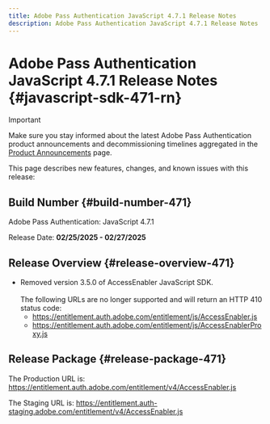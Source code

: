 ```yaml
---
title: Adobe Pass Authentication JavaScript 4.7.1 Release Notes
description: Adobe Pass Authentication JavaScript 4.7.1 Release Notes
---
```

# Adobe Pass Authentication JavaScript 4.7.1 Release Notes {#javascript-sdk-471-rn}

>[!IMPORTANT]
>
> Make sure you stay informed about the latest Adobe Pass Authentication product announcements and decommissioning timelines aggregated in the [Product Announcements](/help/authentication/product-announcements.md) page.

This page describes new features, changes, and known issues with this release:

## Build Number {#build-number-471}

Adobe Pass Authentication: JavaScript 4.7.1

Release Date: **02/25/2025 - 02/27/2025**

## Release Overview {#release-overview-471}

* Removed version 3.5.0 of AccessEnabler JavaScript SDK.
  <br/><br/>
  The following URLs are no longer supported and will return an HTTP 410 status code:
    * https://entitlement.auth.adobe.com/entitlement/js/AccessEnabler.js
    * https://entitlement.auth.adobe.com/entitlement/js/AccessEnablerProxy.js

## Release Package {#release-package-471}

The Production URL is: https://entitlement.auth.adobe.com/entitlement/v4/AccessEnabler.js

The Staging URL is: https://entitlement.auth-staging.adobe.com/entitlement/v4/AccessEnabler.js
